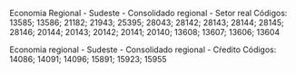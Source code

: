 Economia Regional - Sudeste - Consolidado regional - Setor real
Códigos: 13585; 13586; 21182; 21943; 25395; 28043; 28142; 28143; 28144; 28145; 28146; 20144; 20143; 20142; 20141; 20140; 13608; 13607; 13606; 13604

Economia regional - Sudeste - Consolidado regional  - Cŕedito
Códigos: 14086; 14091; 14096; 15891; 15923; 15955
